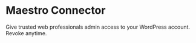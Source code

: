 # Maestro Connector

Give trusted web professionals admin access to your WordPress account. Revoke anytime.

